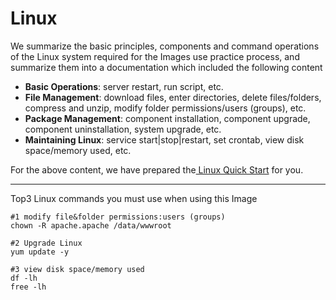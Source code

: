 # Linux

We summarize the basic principles, components and command operations of the Linux system required for the Images use practice process, and summarize them into a documentation which included the following content

- **Basic Operations**: server restart, run script, etc.
- **File Management**: download files, enter directories, delete files/folders, compress and unzip, modify folder permissions/users (groups), etc.
- **Package Management**: component installation, component upgrade, component uninstallation, system upgrade, etc.
- **Maintaining Linux**: service start|stop|restart, set crontab, view disk space/memory used, etc.

For the above content, we have prepared the[ Linux Quick Start](https://en.websoft9.com/docs/linux/) for you.

------

Top3 Linux commands you must use when using this Image

```shell
#1 modify file&folder permissions:users (groups)
chown -R apache.apache /data/wwwroot

#2 Upgrade Linux
yum update -y

#3 view disk space/memory used
df -lh
free -lh
```

